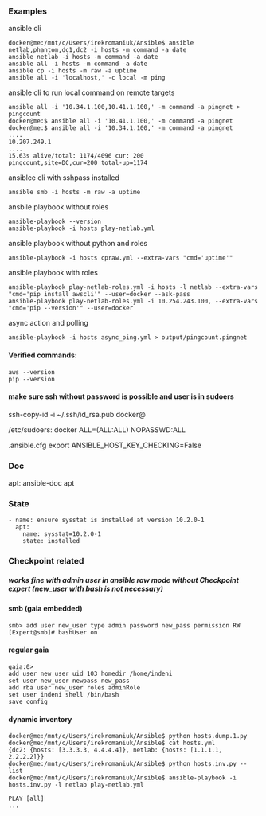 ### Examples

ansible cli
```
docker@me:/mnt/c/Users/irekromaniuk/Ansible$ ansible netlab,phantom,dc1,dc2 -i hosts -m command -a date
ansible netlab -i hosts -m command -a date
ansible all -i hosts -m command -a date
ansible cp -i hosts -m raw -a uptime
ansible all -i 'localhost,' -c local -m ping
```
ansible cli to run local command on remote targets
```
ansible all -i '10.34.1.100,10.41.1.100,' -m command -a pingnet > pingcount
docker@me:$ ansible all -i '10.41.1.100,' -m command -a pingnet
docker@me:$ ansible all -i '10.34.1.100,' -m command -a pingnet
....
10.207.249.1
....
15.63s alive/total: 1174/4096 cur: 200
pingcount,site=DC,cur=200 total-up=1174
```
ansiblce cli with sshpass installed
```
ansible smb -i hosts -m raw -a uptime
```
ansbile playbook without roles
```
ansible-playbook --version
ansible-playbook -i hosts play-netlab.yml
```
ansible playbook without python and roles
```
ansible-playbook -i hosts cpraw.yml --extra-vars "cmd='uptime'"
```
ansible playbook with roles
```
ansible-playbook play-netlab-roles.yml -i hosts -l netlab --extra-vars "cmd='pip install awscli'" --user=docker --ask-pass
ansible-playbook play-netlab-roles.yml -i 10.254.243.100, --extra-vars "cmd='pip --version'" --user=docker
```
async action and polling
```
ansible-playbook -i hosts async_ping.yml > output/pingcount.pingnet
```
#### Verified commands:
```
aws --version
pip --version
```
#### make sure ssh without password is possible and user is in sudoers

ssh-copy-id -i ~/.ssh/id_rsa.pub docker@

/etc/sudoers:
docker ALL=(ALL:ALL) NOPASSWD:ALL

.ansible.cfg
export ANSIBLE_HOST_KEY_CHECKING=False

### Doc

apt:
ansible-doc apt

### State
```
- name: ensure sysstat is installed at version 10.2.0-1
  apt:
    name: sysstat=10.2.0-1
    state: installed
```

### Checkpoint related
##### works fine with admin user in ansible raw mode without Checkpoint expert (new_user with bash is not necessary)
#### smb (gaia embedded)
```
smb> add user new_user type admin password new_pass permission RW
[Expert@smb]# bashUser on
```
#### regular gaia
```
gaia:0> 
add user new_user uid 103 homedir /home/indeni
set user new_user newpass new_pass
add rba user new_user roles adminRole
set user indeni shell /bin/bash
save config
```

#### dynamic inventory

```
docker@me:/mnt/c/Users/irekromaniuk/Ansible$ python hosts.dump.1.py
docker@me:/mnt/c/Users/irekromaniuk/Ansible$ cat hosts.yml
{dc2: {hosts: [3.3.3.3, 4.4.4.4]}, netlab: {hosts: [1.1.1.1, 2.2.2.2]}}
docker@me:/mnt/c/Users/irekromaniuk/Ansible$ python hosts.inv.py --list
docker@me:/mnt/c/Users/irekromaniuk/Ansible$ ansible-playbook -i hosts.inv.py -l netlab play-netlab.yml

PLAY [all] 
...
```